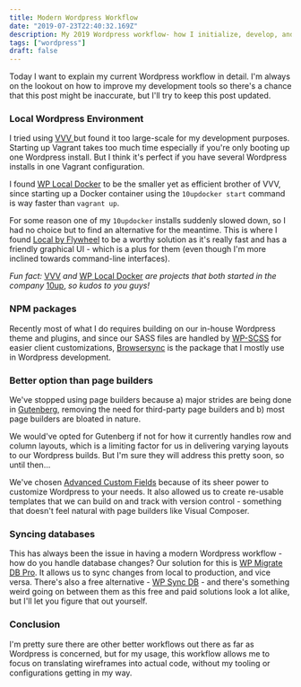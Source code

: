 ```yaml
---
title: Modern Wordpress Workflow
date: "2019-07-23T22:40:32.169Z"
description: My 2019 Wordpress workflow- how I initialize, develop, and deploy.
tags: ["wordpress"]
draft: false
---
```


Today I want to explain my current Wordpress workflow in detail. I'm always on
the lookout on how to improve my development tools so there's a chance that
this post might be inaccurate, but I'll try to keep this post updated.

### Local Wordpress Environment

I tried using <a href="https://varyingvagrantvagrants.org/" target="_blank">VVV
</a> but found it too large-scale for my development purposes. Starting up Vagrant
takes too much time especially if you're only booting up one Wordpress install.
But I think it's perfect if you have several Wordpress installs in one Vagrant
configuration.

I found <a href="https://github.com/10up/wp-local-docker-v2" target="_blank">
WP Local Docker</a> to be the smaller yet as efficient brother of VVV, since
starting up a Docker container using the `10updocker start` command is way
faster than `vagrant up`.

For some reason one of my `10updocker` installs suddenly slowed down, so I had
no choice but to find an alternative for the meantime. This is where I found
<a href="https://localbyflywheel.com/" target="_blank">Local by Flywheel</a> to
be a worthy solution as it's really fast and has a
friendly graphical UI - which is a plus for them (even though I'm more inclined
towards command-line interfaces).

_Fun fact:_ <a href="https://varyingvagrantvagrants.org/" target="_blank">VVV</a>
_and_ <a href="https://github.com/10up/wp-local-docker-v2" target="_blank">
WP Local Docker</a> _are projects that both started in the
company_ <a href="https://10up.com/" target="_blank">10up</a>, _so kudos to you
guys!_

### NPM packages

Recently most of what I do requires building on our in-house Wordpress theme and
plugins, and since our SASS files are handled by
<a href="https://github.com/ConnectThink/WP-SCSS" target="_blank">WP-SCSS</a>
for easier client customizations, <a href="https://www.browsersync.io/"
target="_blank"> Browsersync</a> is the package that I mostly use in Wordpress
development.

### Better option than page builders

We've stopped using page builders because a) major strides are being done in
<a href="https://wordpress.org/gutenberg/" target="_blank">Gutenberg</a>,
removing the need for third-party page builders and b) most page builders are
bloated in nature.

We would've opted for Gutenberg if not for how it currently handles row and
column layouts, which is a limiting factor for us in delivering varying layouts
to our Wordpress builds. But I'm sure they will address this pretty soon, so
until then...

We've chosen <a href="https://www.advancedcustomfields.com/" target="_blank">
Advanced Custom Fields</a> because of its sheer power to customize
Wordpress to your needs. It also allowed us to create re-usable templates that
we can build on and track with version control - something that doesn't feel
natural with page builders like Visual Composer.

### Syncing databases

This has always been the issue in having a modern Wordpress workflow - how
do you handle database changes? Our solution for this is
<a href="https://deliciousbrains.com/wp-migrate-db-pro/" target="_blank">
WP Migrate DB Pro</a>. It allows us to sync changes from local to production,
and vice versa. There's also a free alternative - <a target="_blank" href="
https://github.com/wp-sync-db/wp-sync-db">WP Sync DB</a> - and there's something
weird going on between them as this free and paid solutions look a lot alike,
but I'll let you figure that out yourself.

### Conclusion

I'm pretty sure there are other better workflows out there as far as Wordpress
is concerned, but for my usage, this workflow allows me to focus on translating
wireframes into actual code, without my tooling or configurations getting in my
way.
